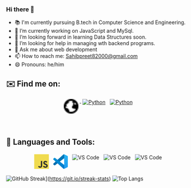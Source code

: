 ### Hi there 👋
- 📚 I'm currently pursuing B.tech in Computer Science and Engineering.
- 🔭 I’m currently working on JavaScript and MySql.
- 🌱 I’m looking forward in learning Data Structures soon.
- 🤔 I’m looking for help in managing wth backend programs.
- 💬 Ask me about web development
- 📫 How to reach me: Sahibpreet82000@gmail.com
- 😄 Pronouns: he/him
<!-- - ⚡ Fun fact: I do my work deligately and diligently. -->
## ✉️ Find me on:


<p align="center">
 <a href="https://sahibpreet82000.github.io/" target="_blank" rel="noopener noreferrer"> <img src="https://raw.githubusercontent.com/iconic/open-iconic/master/svg/globe.svg" alt="Python" height="40" style="vertical-align:top; margin:4px"> </a>
 <a href="https://www.linkedin.com/in/sahib-preet-singh-605833205/" target="_blank" rel="noopener noreferrer"> <img src="https://cdn.jsdelivr.net/npm/simple-icons@v3/icons/linkedin.svg" alt="Python" height="40" style="vertical-align:top; margin:4px"></a>
 <a href="sahibpreet82000@gmail.com"> <img src="https://cdn.jsdelivr.net/npm/simple-icons@v3/icons/gmail.svg" alt="Python" height="40" style="vertical-align:top; margin:4px"></a>

</p>

<br />

## 🧰 Languages and Tools:
<p align="center">
<img src="https://raw.githubusercontent.com/github/explore/80688e429a7d4ef2fca1e82350fe8e3517d3494d/topics/javascript/javascript.png" alt="Javascript" height="40" style="vertical-align:top; margin:4px">
<img src="https://raw.githubusercontent.com/github/explore/80688e429a7d4ef2fca1e82350fe8e3517d3494d/topics/visual-studio-code/visual-studio-code.png" alt="VS Code" height="40" style="vertical-align:top; margin:4px">
<img src="https://user-images.githubusercontent.com/65446784/133327647-2ba721b0-5618-4829-b23d-48aa5e587463.png" alt="VS Code" height="40" style="vertical-align:top; margin:4px">
 <img src="https://user-images.githubusercontent.com/65446784/133327759-849c5a06-86ea-45b3-86da-a1d425b2f771.png" alt="VS Code" height="40" style="vertical-align:top; margin:4px">
 <img src="https://user-images.githubusercontent.com/65446784/133327799-91c86841-b969-4aa4-973c-57ec6c2990c3.png" alt="VS Code" height="40" style="vertical-align:top; margin:4px">
</p>

![GitHub Streak](http://github-readme-streak-stats.herokuapp.com?user=sahibpreet82000)](https://git.io/streak-stats)
![Top Langs](https://github-readme-stats.vercel.app/api/top-langs/?username=Sahibpreet82000)


